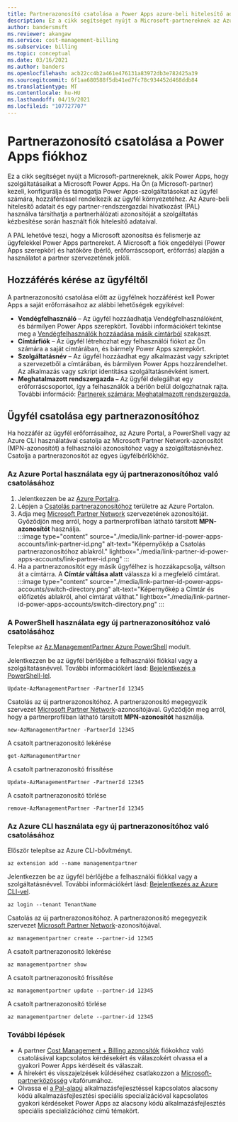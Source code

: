 ```yaml
---
title: Partnerazonosító csatolása a Power Apps azure-beli hitelesítő adataival
description: Ez a cikk segítséget nyújt a Microsoft-partnereknek az Azure-beli hitelesítő adataik használatában a Microsoft Power Apps.
author: bandersmsft
ms.reviewer: akangaw
ms.service: cost-management-billing
ms.subservice: billing
ms.topic: conceptual
ms.date: 03/16/2021
ms.author: banders
ms.openlocfilehash: acb22cc4b2a461e476131a83972db3e782425a39
ms.sourcegitcommit: 6f1aa680588f5db41ed7fc78c934452d468ddb84
ms.translationtype: MT
ms.contentlocale: hu-HU
ms.lasthandoff: 04/19/2021
ms.locfileid: "107727707"
---
```

# <a name="link-a-partner-id-to-your-power-apps-accounts"></a>Partnerazonosító csatolása a Power Apps fiókhoz

Ez a cikk segítséget nyújt a Microsoft-partnereknek, akik Power Apps, hogy szolgáltatásaikat a Microsoft Power Apps. Ha Ön (a Microsoft-partner) kezeli, konfigurálja és támogatja Power Apps-szolgáltatásokat az ügyfél számára, hozzáféréssel rendelkezik az ügyfél környezetéhez. Az Azure-beli hitelesítő adatait és egy partner-rendszergazdai hivatkozást (PAL) használva társíthatja a partnerhálózati azonosítóját a szolgáltatás kézbesítése során használt fiók hitelesítő adataival.

A PAL lehetővé teszi, hogy a Microsoft azonosítsa és felismerje az ügyfelekkel Power Apps partnereket. A Microsoft a fiók engedélyei (Power Apps szerepkör) és hatóköre (bérlő, erőforráscsoport, erőforrás) alapján a használatot a partner szervezetének jelöli.

## <a name="get-access-from-your-customer"></a>Hozzáférés kérése az ügyféltől

A partnerazonosító csatolása előtt az ügyfélnek hozzáférést kell Power Apps a saját erőforrásaihoz az alábbi lehetőségek egyikével:

- **Vendégfelhasználó** – Az ügyfél hozzáadhatja Vendégfelhasználóként, és bármilyen Power Apps szerepkört. További információkért tekintse meg a [Vendégfelhasználók hozzáadása másik címtárból](../../active-directory/external-identities/what-is-b2b.md) szakaszt.
- **Címtárfiók** – Az ügyfél létrehozhat egy felhasználói fiókot az Ön számára a saját címtárában, és bármely Power Apps szerepkört.
- **Szolgáltatásnév** – Az ügyfél hozzáadhat egy alkalmazást vagy szkriptet a szervezetből a címtárában, és bármilyen Power Apps hozzárendelhet. Az alkalmazás vagy szkript identitása szolgáltatásnévként ismert.
- **Meghatalmazott rendszergazda –** Az ügyfél delegálhat egy erőforráscsoportot, így a felhasználók a bérlőn belül dolgozhatnak rajta. További információ: [Partnerek számára: Meghatalmazott rendszergazda.](/power-platform/admin/for-partners-delegated-administrator)

## <a name="link-customer-to-a-partner-id"></a>Ügyfél csatolása egy partnerazonosítóhoz

Ha hozzáfér az ügyfél erőforrásaihoz, az Azure Portal, a PowerShell vagy az Azure CLI használatával csatolja az Microsoft Partner Network-azonosítót (MPN-azonosítót) a felhasználói azonosítóhoz vagy a szolgáltatásnévhez. Csatolja a partnerazonosítót az egyes ügyfélbérlőkhöz.

### <a name="use-the-azure-portal-to-link-to-a-new-partner-id"></a>Az Azure Portal használata egy új partnerazonosítóhoz való csatolásához

1. Jelentkezzen be az [Azure Portalra](https://portal.azure.com).
1. Lépjen a [Csatolás partnerazonosítóhoz](https://portal.azure.com/#blade/Microsoft_Azure_Billing/managementpartnerblade) területre az Azure Portalon.
1. Adja meg [Microsoft Partner Network](https://partner.microsoft.com/) szervezetének azonosítóját. Győződjön meg arról, hogy a partnerprofilban látható társított  **MPN-azonosítót**  használja.  
    :::image type="content" source="./media/link-partner-id-power-apps-accounts/link-partner-id.png" alt-text="Képernyőkép a Csatolás partnerazonosítóhoz ablakról." lightbox="./media/link-partner-id-power-apps-accounts/link-partner-id.png" :::
1. Ha a partnerazonosítót egy másik ügyfélhez is hozzákapcsolja, váltson át a címtárra. A **Címtár váltása alatt** válassza ki a megfelelő címtárat.  
    :::image type="content" source="./media/link-partner-id-power-apps-accounts/switch-directory.png" alt-text="Képernyőkép a Címtár és előfizetés ablakról, ahol címtárat válthat." lightbox="./media/link-partner-id-power-apps-accounts/switch-directory.png" :::

### <a name="use-powershell-to-link-to-a-new-partner-id"></a>A PowerShell használata egy új partnerazonosítóhoz való csatolásához

Telepítse az [Az.ManagementPartner Azure PowerShell](https://www.powershellgallery.com/packages/Az.ManagementPartner/) modult.

Jelentkezzen be az ügyfél bérlőjébe a felhasználói fiókkal vagy a szolgáltatásnévvel. További információkért lásd: [Bejelentkezés a PowerShell-lel](/powershell/azure/authenticate-azureps).

```azurepowershell-interactive
Update-AzManagementPartner -PartnerId 12345
```

Csatolás az új partnerazonosítóhoz. A partnerazonosító megegyezik szervezet [Microsoft Partner Network](https://partner.microsoft.com/)-azonosítójával. Győződjön meg arról, hogy a partnerprofilban látható társított **MPN-azonosítót**  használja.

```azurepowershell-interactive
new-AzManagementPartner -PartnerId 12345
```

A csatolt partnerazonosító lekérése

```azurepowershell-interactive
get-AzManagementPartner
```

A csatolt partnerazonosító frissítése

```azurepowershell-interactive
Update-AzManagementPartner -PartnerId 12345
```

A csatolt partnerazonosító törlése

```azurepowershell-interactive
remove-AzManagementPartner -PartnerId 12345
```

### <a name="use-the-azure-cli-to-link-to-a-new-partner-id"></a>Az Azure CLI használata egy új partnerazonosítóhoz való csatolásához

Először telepítse az Azure CLI-bővítményt.

```azurecli-interactive
az extension add --name managementpartner
```

Jelentkezzen be az ügyfél bérlőjébe a felhasználói fiókkal vagy a szolgáltatásnévvel. További információkért lásd: [Bejelentkezés az Azure CLI-vel](/cli/azure/authenticate-azure-cli).

```azurecli-interactive
az login --tenant TenantName
```

Csatolás az új partnerazonosítóhoz. A partnerazonosító megegyezik szervezet [Microsoft Partner Network](https://partner.microsoft.com/)-azonosítójával.

```azurecli-interactive
az managementpartner create --partner-id 12345
```

A csatolt partnerazonosító lekérése

```azurecli-interactive
az managementpartner show
```

A csatolt partnerazonosító frissítése

```azurecli-interactive
az managementpartner update --partner-id 12345
```

A csatolt partnerazonosító törlése

```azurecli-interactive
az managementpartner delete --partner-id 12345
```

### <a name="next-steps"></a>További lépések

- A partner [Cost Management + Billing azonosítók](../cost-management-billing-faq.yml) fiókokhoz való csatolásával kapcsolatos kérdésekért és válaszokért olvassa el a gyakori Power Apps kérdéseit és válaszait.
- A hírekért és visszajelzések küldéséhez csatlakozzon a [Microsoft-partnerközösség](https://aka.ms/PALdiscussion) vitafórumához.
- Olvassa el [a Pal-alapú](https://assetsprod.microsoft.com/mpn/faq-low-code-app-development-advanced-specialization.pdf) alkalmazásfejlesztéssel kapcsolatos alacsony kódú alkalmazásfejlesztési speciális specializációval kapcsolatos gyakori kérdéseket Power Apps az alacsony kódú alkalmazásfejlesztés speciális specializációhoz című témakört.
